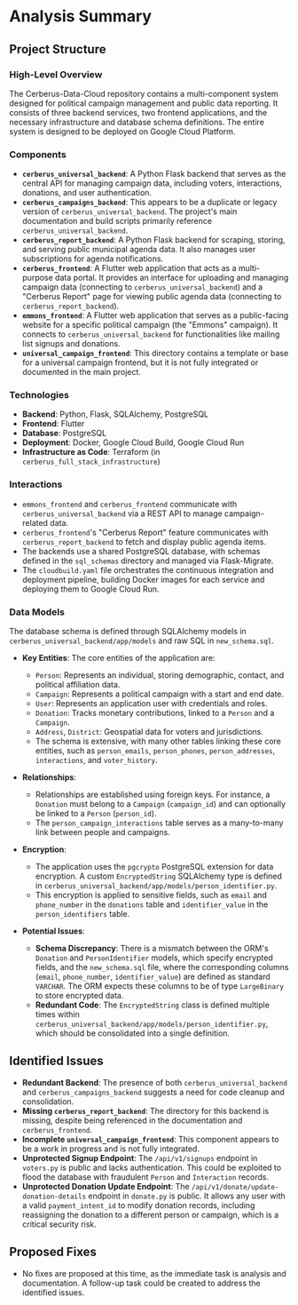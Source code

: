 # Analysis Summary

## Project Structure

### High-Level Overview
The Cerberus-Data-Cloud repository contains a multi-component system designed for political campaign management and public data reporting. It consists of three backend services, two frontend applications, and the necessary infrastructure and database schema definitions. The entire system is designed to be deployed on Google Cloud Platform.

### Components
*   **`cerberus_universal_backend`**: A Python Flask backend that serves as the central API for managing campaign data, including voters, interactions, donations, and user authentication.
*   **`cerberus_campaigns_backend`**: This appears to be a duplicate or legacy version of `cerberus_universal_backend`. The project's main documentation and build scripts primarily reference `cerberus_universal_backend`.
*   **`cerberus_report_backend`**: A Python Flask backend for scraping, storing, and serving public municipal agenda data. It also manages user subscriptions for agenda notifications.
*   **`cerberus_frontend`**: A Flutter web application that acts as a multi-purpose data portal. It provides an interface for uploading and managing campaign data (connecting to `cerberus_universal_backend`) and a "Cerberus Report" page for viewing public agenda data (connecting to `cerberus_report_backend`).
*   **`emmons_frontend`**: A Flutter web application that serves as a public-facing website for a specific political campaign (the "Emmons" campaign). It connects to `cerberus_universal_backend` for functionalities like mailing list signups and donations.
*   **`universal_campaign_frontend`**: This directory contains a template or base for a universal campaign frontend, but it is not fully integrated or documented in the main project.

### Technologies
*   **Backend**: Python, Flask, SQLAlchemy, PostgreSQL
*   **Frontend**: Flutter
*   **Database**: PostgreSQL
*   **Deployment**: Docker, Google Cloud Build, Google Cloud Run
*   **Infrastructure as Code**: Terraform (in `cerberus_full_stack_infrastructure`)

### Interactions
*   `emmons_frontend` and `cerberus_frontend` communicate with `cerberus_universal_backend` via a REST API to manage campaign-related data.
*   `cerberus_frontend`'s "Cerberus Report" feature communicates with `cerberus_report_backend` to fetch and display public agenda items.
*   The backends use a shared PostgreSQL database, with schemas defined in the `sql_schemas` directory and managed via Flask-Migrate.
*   The `cloudbuild.yaml` file orchestrates the continuous integration and deployment pipeline, building Docker images for each service and deploying them to Google Cloud Run.

### Data Models
The database schema is defined through SQLAlchemy models in `cerberus_universal_backend/app/models` and raw SQL in `new_schema.sql`.

*   **Key Entities**: The core entities of the application are:
    *   `Person`: Represents an individual, storing demographic, contact, and political affiliation data.
    *   `Campaign`: Represents a political campaign with a start and end date.
    *   `User`: Represents an application user with credentials and roles.
    *   `Donation`: Tracks monetary contributions, linked to a `Person` and a `Campaign`.
    *   `Address`, `District`: Geospatial data for voters and jurisdictions.
    *   The schema is extensive, with many other tables linking these core entities, such as `person_emails`, `person_phones`, `person_addresses`, `interactions`, and `voter_history`.

*   **Relationships**:
    *   Relationships are established using foreign keys. For instance, a `Donation` must belong to a `Campaign` (`campaign_id`) and can optionally be linked to a `Person` (`person_id`).
    *   The `person_campaign_interactions` table serves as a many-to-many link between people and campaigns.

*   **Encryption**:
    *   The application uses the `pgcrypto` PostgreSQL extension for data encryption. A custom `EncryptedString` SQLAlchemy type is defined in `cerberus_universal_backend/app/models/person_identifier.py`.
    *   This encryption is applied to sensitive fields, such as `email` and `phone_number` in the `donations` table and `identifier_value` in the `person_identifiers` table.

*   **Potential Issues**:
    *   **Schema Discrepancy**: There is a mismatch between the ORM's `Donation` and `PersonIdentifier` models, which specify encrypted fields, and the `new_schema.sql` file, where the corresponding columns (`email`, `phone_number`, `identifier_value`) are defined as standard `VARCHAR`. The ORM expects these columns to be of type `LargeBinary` to store encrypted data.
    *   **Redundant Code**: The `EncryptedString` class is defined multiple times within `cerberus_universal_backend/app/models/person_identifier.py`, which should be consolidated into a single definition.

## Identified Issues
*   **Redundant Backend**: The presence of both `cerberus_universal_backend` and `cerberus_campaigns_backend` suggests a need for code cleanup and consolidation.
*   **Missing `cerberus_report_backend`**: The directory for this backend is missing, despite being referenced in the documentation and `cerberus_frontend`.
*   **Incomplete `universal_campaign_frontend`**: This component appears to be a work in progress and is not fully integrated.
*   **Unprotected Signup Endpoint**: The `/api/v1/signups` endpoint in `voters.py` is public and lacks authentication. This could be exploited to flood the database with fraudulent `Person` and `Interaction` records.
*   **Unprotected Donation Update Endpoint**: The `/api/v1/donate/update-donation-details` endpoint in `donate.py` is public. It allows any user with a valid `payment_intent_id` to modify donation records, including reassigning the donation to a different person or campaign, which is a critical security risk.

## Proposed Fixes
*   No fixes are proposed at this time, as the immediate task is analysis and documentation. A follow-up task could be created to address the identified issues.
